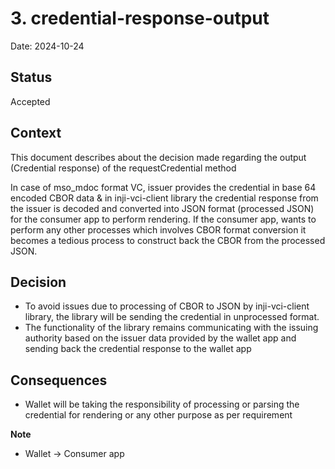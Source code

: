 # 3. credential-response-output

Date: 2024-10-24

## Status

Accepted

## Context
This document describes about the decision made regarding the output (Credential response) of the requestCredential method

In case of mso_mdoc format VC, issuer provides the credential in base 64 encoded CBOR data & in inji-vci-client library the credential response from the issuer is decoded and 
converted into JSON format (processed JSON) for the consumer app to perform rendering. If the consumer app, wants to perform any other processes which involves CBOR format conversion it becomes a tedious process to 
construct back the CBOR from the processed JSON.

## Decision

 - To avoid issues due to processing of CBOR to JSON by inji-vci-client library, the library will be sending the credential in unprocessed format.
 - The functionality of the library remains communicating with the issuing authority based on the issuer data provided by the wallet app and sending back the credential response to the wallet app


## Consequences

- Wallet will be taking the responsibility of processing or parsing the credential for rendering or any other purpose as per requirement 


**Note**
- Wallet -> Consumer app
